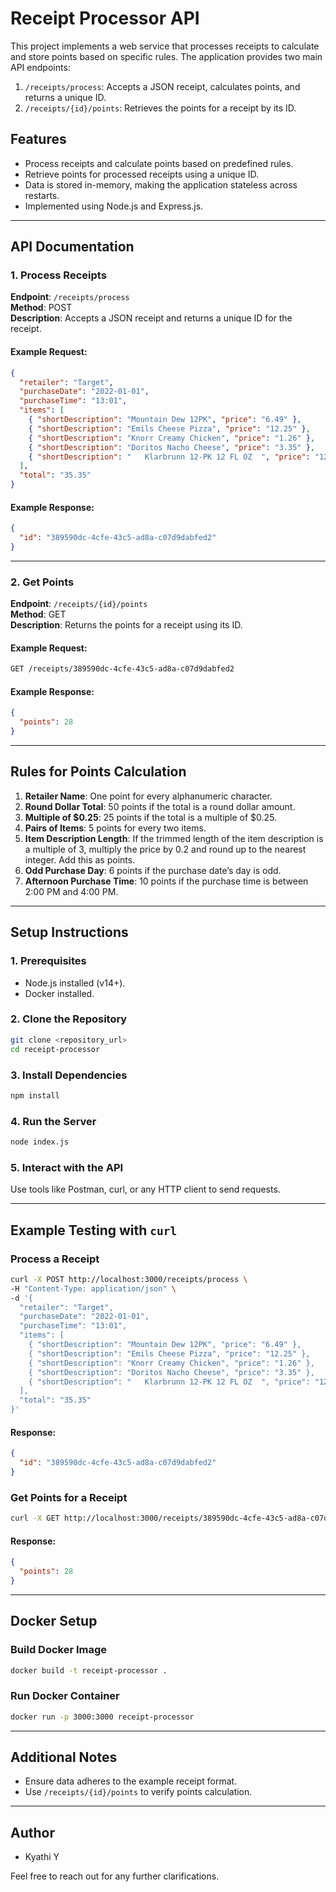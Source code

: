 # Receipt Processor API

This project implements a web service that processes receipts to calculate and store points based on specific rules. The application provides two main API endpoints:

1. `/receipts/process`: Accepts a JSON receipt, calculates points, and returns a unique ID.
2. `/receipts/{id}/points`: Retrieves the points for a receipt by its ID.

## Features
- Process receipts and calculate points based on predefined rules.
- Retrieve points for processed receipts using a unique ID.
- Data is stored in-memory, making the application stateless across restarts.
- Implemented using Node.js and Express.js.

---

## API Documentation

### 1. Process Receipts
**Endpoint**: `/receipts/process`  
**Method**: POST  
**Description**: Accepts a JSON receipt and returns a unique ID for the receipt.

#### Example Request:
```json
{
  "retailer": "Target",
  "purchaseDate": "2022-01-01",
  "purchaseTime": "13:01",
  "items": [
    { "shortDescription": "Mountain Dew 12PK", "price": "6.49" },
    { "shortDescription": "Emils Cheese Pizza", "price": "12.25" },
    { "shortDescription": "Knorr Creamy Chicken", "price": "1.26" },
    { "shortDescription": "Doritos Nacho Cheese", "price": "3.35" },
    { "shortDescription": "   Klarbrunn 12-PK 12 FL OZ  ", "price": "12.00" }
  ],
  "total": "35.35"
}
```

#### Example Response:
```json
{
  "id": "389590dc-4cfe-43c5-ad8a-c07d9dabfed2"
}
```

---

### 2. Get Points
**Endpoint**: `/receipts/{id}/points`  
**Method**: GET  
**Description**: Returns the points for a receipt using its ID.

#### Example Request:
```bash
GET /receipts/389590dc-4cfe-43c5-ad8a-c07d9dabfed2
```

#### Example Response:
```json
{
  "points": 28
}
```

---

## Rules for Points Calculation
1. **Retailer Name**: One point for every alphanumeric character.
2. **Round Dollar Total**: 50 points if the total is a round dollar amount.
3. **Multiple of $0.25**: 25 points if the total is a multiple of $0.25.
4. **Pairs of Items**: 5 points for every two items.
5. **Item Description Length**: If the trimmed length of the item description is a multiple of 3, multiply the price by 0.2 and round up to the nearest integer. Add this as points.
6. **Odd Purchase Day**: 6 points if the purchase date’s day is odd.
7. **Afternoon Purchase Time**: 10 points if the purchase time is between 2:00 PM and 4:00 PM.

---

## Setup Instructions

### 1. Prerequisites
- Node.js installed (v14+).
- Docker installed.

### 2. Clone the Repository
```bash
git clone <repository_url>
cd receipt-processor
```

### 3. Install Dependencies
```bash
npm install
```

### 4. Run the Server
```bash
node index.js
```

### 5. Interact with the API
Use tools like Postman, curl, or any HTTP client to send requests.

---

## Example Testing with `curl`

### Process a Receipt
```bash
curl -X POST http://localhost:3000/receipts/process \
-H "Content-Type: application/json" \
-d '{
  "retailer": "Target",
  "purchaseDate": "2022-01-01",
  "purchaseTime": "13:01",
  "items": [
    { "shortDescription": "Mountain Dew 12PK", "price": "6.49" },
    { "shortDescription": "Emils Cheese Pizza", "price": "12.25" },
    { "shortDescription": "Knorr Creamy Chicken", "price": "1.26" },
    { "shortDescription": "Doritos Nacho Cheese", "price": "3.35" },
    { "shortDescription": "   Klarbrunn 12-PK 12 FL OZ  ", "price": "12.00" }
  ],
  "total": "35.35"
}'
```

#### Response:
```json
{
  "id": "389590dc-4cfe-43c5-ad8a-c07d9dabfed2"
}
```

### Get Points for a Receipt
```bash
curl -X GET http://localhost:3000/receipts/389590dc-4cfe-43c5-ad8a-c07d9dabfed2
```

#### Response:
```json
{
  "points": 28
}
```

---

## Docker Setup

### Build Docker Image
```bash
docker build -t receipt-processor .
```

### Run Docker Container
```bash
docker run -p 3000:3000 receipt-processor
```

---

## Additional Notes
- Ensure data adheres to the example receipt format.
- Use `/receipts/{id}/points` to verify points calculation.

---

## Author
- Kyathi Y

Feel free to reach out for any further clarifications.
